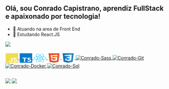 ## Olá, sou Conrado Capistrano, aprendiz FullStack e apaixonado por tecnologia!

- 🔭 Atuando na area de Front End
- 🌱 Estudando React.JS

<div>
	<a href="https://beacons.ai/ConradoCapistrano">
	<img height="180em" src="https://conrado-capistrano.vercel.app/api/top-langs/?username=ConradoCapistrano&layout=compact&langs_count=16&theme=tokyonight"/>
</div>

<div style="display: inline_block"><br>
  <img align="center" alt="Conrado-Js" height="30" width="40" src="https://raw.githubusercontent.com/devicons/devicon/master/icons/javascript/javascript-plain.svg">
  <img align="center" alt="Conrado-Ts" height="30" width="40" src="https://raw.githubusercontent.com/devicons/devicon/master/icons/typescript/typescript-plain.svg">
  <img align="center" alt="Conrado-React" height="30" width="40" src="https://raw.githubusercontent.com/devicons/devicon/master/icons/react/react-original.svg">
  <img align="center" alt="Conrado-HTML" height="30" width="40" src="https://raw.githubusercontent.com/devicons/devicon/master/icons/html5/html5-original.svg">
  <img align="center" alt="Conrado-CSS" height="30" width="40" src="https://raw.githubusercontent.com/devicons/devicon/master/icons/css3/css3-original.svg">
  <img align="center" alt="Conrado-Sass" height="30" width="40" src="https://cdn.jsdelivr.net/gh/devicons/devicon/icons/sass/sass-original.svg" />
  <img align="center" alt="Conrado-Git" height="30" width="40" src="https://cdn.jsdelivr.net/gh/devicons/devicon/icons/git/git-original.svg" />
  <img align="center" alt="Conrado-Docker" height="30" width="40" src="https://cdn.jsdelivr.net/gh/devicons/devicon/icons/docker/docker-original.svg" />
  <img align="center" alt="Conrado-Sql" height="30" width="40" src="https://cdn.jsdelivr.net/gh/devicons/devicon/icons/mysql/mysql-original.svg" />
</div>
 

  ##
 
<div>
  <a href = "mailto:capistrano.conrado@gmail.com"><img src="https://img.shields.io/badge/-Gmail-%23333?style=for-the-badge&logo=gmail&logoColor=white" target="_blank"></a>
  <a href="https://www.linkedin.com/in/conrado-capistrano88" target="_blank"><img src="https://img.shields.io/badge/-LinkedIn-%230077B5?style=for-the-badge&logo=linkedin&logoColor=white" target="_blank"></a> 
  
</div>
